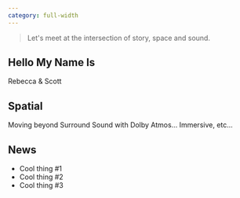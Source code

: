 ```yaml
---
category: full-width
---
```

<style>
  body {
    margin: auto 0;
  }
  main {
    margin: auto 0;
    max-width: unset;
  }
</style>
<div id=hero class="frontpage">
  <blockquote>Let's meet at the intersection of story, space and sound.</blockquote>
</div>

<section>
  <div class="row">
    <div class="col">
      <div class="card light">
        <h2>Hello My Name Is</h2>
        <div class="body white">Rebecca & Scott</div>
      </div>
    </div>
    <div class="col">
      <div class="card teal">
        <h2>Spatial</h2>
        <div class="body white">Moving beyond Surround Sound with Dolby Atmos... Immersive, etc...</div>
      </div>
    </div>
    <div class="col">
      <div class="card azure">
        <h2>News</h2>
        <div class="body white">
          <ul>
            <li>Cool thing #1</li>
            <li>Cool thing #2</li>
            <li>Cool thing #3</li>
          </ul>
        </div>
      </div>
    </div>
  </div>
</section>
